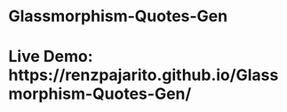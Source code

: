 # Glassmorphism-Quotes-Gen
<h1>Live Demo: https://renzpajarito.github.io/Glassmorphism-Quotes-Gen/</h1>
